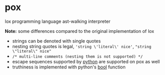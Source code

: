 # pox

lox programming language ast-walking interpreter

**Note:** some differences compared to the original implementation of lox
- strings can be denoted with single quotes
- nesting string quotes is legal, `'string \'literal\' nice'`, `"string \"literal\" nice"`
- `/* multi-line comments (nesting them is not supported) */`
- escape sequences supported by [python](https://github.com/python/cpython/blob/f62ad4f2c4214fdc05cc45c27a5c068553c7942c/Objects/bytesobject.c#L1062) are supported on pox as well
- truthiness is implemented with python's [bool](https://docs.python.org/3/library/functions.html#bool) function
